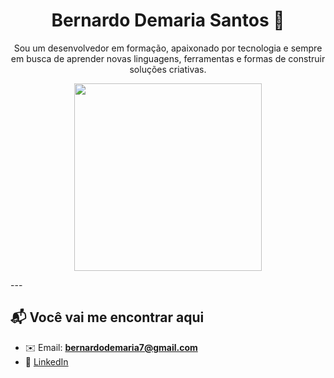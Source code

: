<h1 align="center">Bernardo Demaria Santos 🧠</h1>
<p align="center">Sou um desenvolvedor em formação, apaixonado por tecnologia e sempre em busca de aprender novas linguagens, ferramentas e formas de construir soluções criativas.</p>
<p align="center">
  <img src="https://media0.giphy.com/media/v1.Y2lkPTc5MGI3NjExN3dmeXNmdmM2aDd4cjIxZ2IyNGMycGVmODh0dmlqZTEycjJ5dXR6dyZlcD12MV9pbnRlcm5hbF9naWZfYnlfaWQmY3Q9Zw/qgQUggAC3Pfv687qPC/giphy.gif" width="300"/>
</p>
---

## 📬 Você vai me encontrar aqui
- ✉️ Email: **bernardodemaria7@gmail.com**  
- 💼 [LinkedIn](linkedin.com/in/bernardo-demaria-767648347/)  
